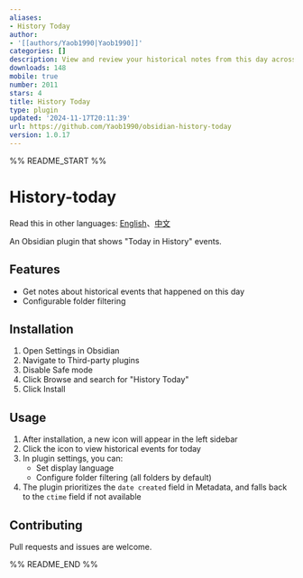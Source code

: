 ```yaml
---
aliases:
- History Today
author:
- '[[authors/Yaob1990|Yaob1990]]'
categories: []
description: View and review your historical notes from this day across previous years
downloads: 148
mobile: true
number: 2011
stars: 4
title: History Today
type: plugin
updated: '2024-11-17T20:11:39'
url: https://github.com/Yaob1990/obsidian-history-today
version: 1.0.17
---
```


%% README_START %%

# History-today

Read this in other languages: [English](https://github.com/Yaob1990/obsidian-history-today/blob/main/README.md)、[中文](https://github.com/Yaob1990/obsidian-history-today/blob/main/README_ZH.md)

An Obsidian plugin that shows "Today in History" events.

## Features

- Get notes about historical events that happened on this day
- Configurable folder filtering

## Installation

1. Open Settings in Obsidian
2. Navigate to Third-party plugins
3. Disable Safe mode
4. Click Browse and search for "History Today"
5. Click Install

## Usage

1. After installation, a new icon will appear in the left sidebar
2. Click the icon to view historical events for today
3. In plugin settings, you can:
   - Set display language
   - Configure folder filtering (all folders by default)
4. The plugin prioritizes the `date created` field in Metadata, and falls back to the `ctime` field if not available

## Contributing

Pull requests and issues are welcome.


%% README_END %%